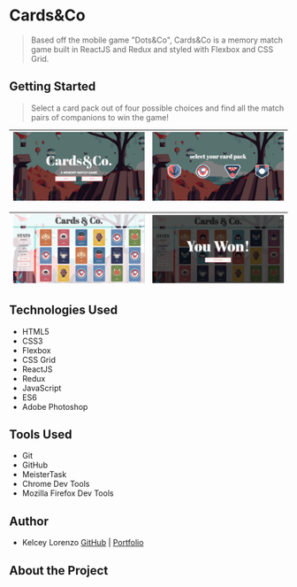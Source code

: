 # Cards&Co

> Based off the mobile game "Dots&Co", Cards&Co is a memory match game built in ReactJS and Redux and styled with Flexbox and CSS Grid.

## Getting Started

> Select a card pack out of four possible choices and find all the match pairs of companions to win the game!

| ![Landing Page](src/assets/images/cardsandco-1.png) | ![Select Card Pack](src/assets/images/cardsandco-2.png) |
| :-------------------------------------------------: | :-----------------------------------------------------: |


| ![Main Game Page](src/assets/images/cardsandco-3.png) | ![Win Modal](src/assets/images/cardsandco-4.png) |
| :---------------------------------------------------: | :----------------------------------------------: |


## Technologies Used

*   HTML5
*   CSS3
*   Flexbox
*   CSS Grid
*   ReactJS
*   Redux
*   JavaScript
*   ES6
*   Adobe Photoshop

## Tools Used

*   Git
*   GitHub
*   MeisterTask
*   Chrome Dev Tools
*   Mozilla Firefox Dev Tools

## Author

*   Kelcey Lorenzo [GitHub](https://github.com/m13kelore) | [Portfolio](https://kelceylorenzo.com/)

## About the Project
